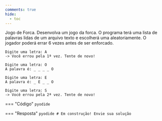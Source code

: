 ```yaml
---
comments: true
hide:
  - toc
---
```


Jogo de Forca. Desenvolva um jogo da forca. O programa terá uma lista de palavras lidas de um arquivo texto e escolherá uma aleatoriamente. O jogador poderá errar 6 vezes antes de ser enforcado.

```
Digite uma letra: A
-> Você errou pela 1ª vez. Tente de novo!

Digite uma letra: O
A palavra é: _ _ _ _ O

Digite uma letra: E
A palavra é: _ E _ _ O

Digite uma letra: S
-> Você errou pela 2ª vez. Tente de novo!
```

=== "Código"
	```pyodide
	```

=== "Resposta"
	```pyodide
	# Em construção! Envie sua solução
	```
